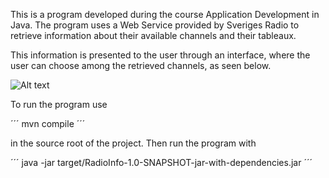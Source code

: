This is a program developed during the course Application Development in Java. The program uses a Web Service provided by Sveriges Radio to retrieve information about their available channels and their tableaux.

This information is presented to the user through an interface, where the user can choose among the retrieved channels, as seen below.

![Alt text](/src/main/java/resources.images/Program.jpg?raw=true )

To run the program use

´´´
mvn compile
´´´

in the source root of the project. Then run the program with

´´´
java -jar target/RadioInfo-1.0-SNAPSHOT-jar-with-dependencies.jar
´´´